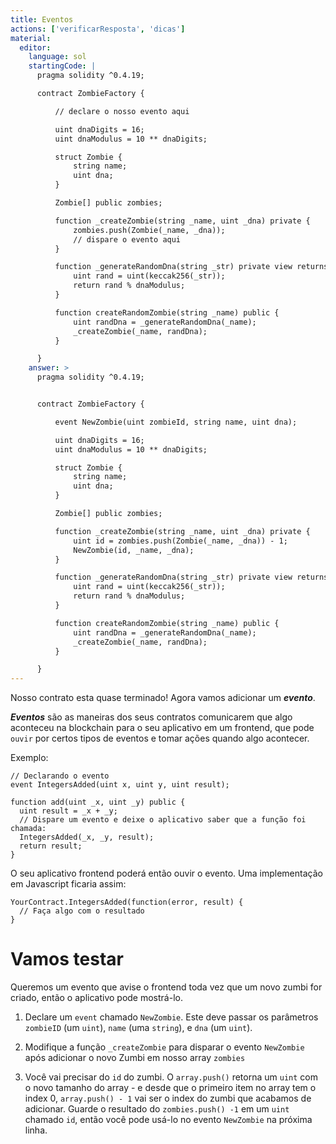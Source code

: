 ```yaml
---
title: Eventos
actions: ['verificarResposta', 'dicas']
material:
  editor:
    language: sol
    startingCode: |
      pragma solidity ^0.4.19;

      contract ZombieFactory {

          // declare o nosso evento aqui

          uint dnaDigits = 16;
          uint dnaModulus = 10 ** dnaDigits;

          struct Zombie {
              string name;
              uint dna;
          }

          Zombie[] public zombies;

          function _createZombie(string _name, uint _dna) private {
              zombies.push(Zombie(_name, _dna));
              // dispare o evento aqui
          } 

          function _generateRandomDna(string _str) private view returns (uint) {
              uint rand = uint(keccak256(_str));
              return rand % dnaModulus;
          }

          function createRandomZombie(string _name) public {
              uint randDna = _generateRandomDna(_name);
              _createZombie(_name, randDna);
          }

      }
    answer: >
      pragma solidity ^0.4.19;


      contract ZombieFactory {

          event NewZombie(uint zombieId, string name, uint dna);

          uint dnaDigits = 16;
          uint dnaModulus = 10 ** dnaDigits;

          struct Zombie {
              string name;
              uint dna;
          }

          Zombie[] public zombies;

          function _createZombie(string _name, uint _dna) private {
              uint id = zombies.push(Zombie(_name, _dna)) - 1;
              NewZombie(id, _name, _dna);
          } 

          function _generateRandomDna(string _str) private view returns (uint) {
              uint rand = uint(keccak256(_str));
              return rand % dnaModulus;
          }

          function createRandomZombie(string _name) public {
              uint randDna = _generateRandomDna(_name);
              _createZombie(_name, randDna);
          }

      }
---
```


Nosso contrato esta quase terminado! Agora vamos adicionar um **_evento_**.

**_Eventos_** são as maneiras dos seus contratos comunicarem que algo aconteceu na blockchain para o seu aplicativo em um frontend, que pode `ouvir` por certos tipos de eventos e tomar ações quando algo acontecer.

Exemplo:

```
// Declarando o evento
event IntegersAdded(uint x, uint y, uint result);

function add(uint _x, uint _y) public {
  uint result = _x + _y;
  // Dispare um evento e deixe o aplicativo saber que a função foi chamada:
  IntegersAdded(_x, _y, result);
  return result;
}
```

O seu aplicativo frontend poderá então ouvir o evento. Uma implementação em Javascript ficaria assim:

```
YourContract.IntegersAdded(function(error, result) {
  // Faça algo com o resultado
}
```

# Vamos testar

Queremos um evento que avise o frontend toda vez que um novo zumbi for criado, então o aplicativo pode mostrá-lo.

1. Declare um `event` chamado `NewZombie`. Este deve passar os parâmetros `zombieID` (um `uint`), `name` (uma `string`), e `dna` (um `uint`).

2. Modifique a função `_createZombie` para disparar o evento `NewZombie` após adicionar o novo Zumbi em nosso array `zombies`

3. Você vai precisar do `id` do zumbi. O `array.push()` retorna um `uint` com o novo tamanho do array - e desde que o primeiro item no array tem o index 0, `array.push() - 1` vai ser o index do zumbi que acabamos de adicionar. Guarde o resultado do `zombies.push() -1` em um `uint` chamado `id`, então você pode usá-lo no evento `NewZombie` na próxima linha.
